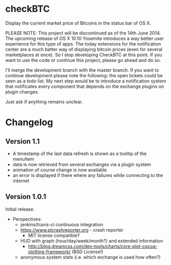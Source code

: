 checkBTC
========

Display the current market price of Bitcoins in the status bar of OS X. 

PLEASE NOTE: This project will be discontinued as of the 14th June 2014. The upcoming release of OS X 10.10 Yosemite introduces a way better user experience for this type of apps. The today extensions for the notification center are a much better way of displaying bitcoin prices (even for several marketplaces at once). So I stop developing CheckBTC at this point. If you want to use the code or continue this project, please go ahead and do so.

I'll merge the development branch with the master branch. If you want to continue development please note the following: the open tickets could be seen as a todo list. My next step would be to introduce a notification system that notificates every component that depends on the exchange plugins on plugin changes.

Just ask if anything remains unclear.

Changelog
=========
Version 1.1
-----------
* A timestamp of the last data refresh is shown as a tooltip of the menuItem
* data is now retrieved from several exchanges via a plugin system
* animation of course change is now available
* an error is displayed if there where any failures while connecting to the internet

Version 1.0.1
--------------
Initial release.

* Perspectives:
	* jenkins/travis-ci continuous integration
	* https://www.plcrashreporter.org - crash reporter
		* MIT license compatible?
	* HUD with graph (hour/day/week/month?) and extended information
		* http://blog.dreamcss.com/dev-tools/charts/core-plot-cocoa-plotting-framework/ (BSD License!)
	* anonymous system stats (i.e. which exchange is used how often?)
